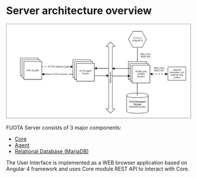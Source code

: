 # Server architecture overview

![](./images/img19.png)

FUOTA Server consists of 3 major components:

-  [Core](/Server-architecture/RMC-core/)
-  [Agent](/Server-architecture/RMC-agent/)
-  [Relational Database (MariaDB)](/Server-architecture/FUOTA-database/)

The User Interface is implemented as a WEB browser application based on
Angular 4 framework and uses Core module REST API to interact with Core.